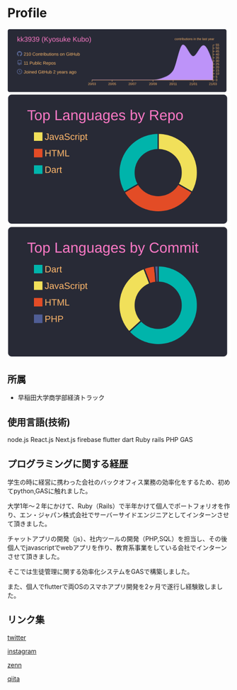 # Profile


[![](https://raw.githubusercontent.com/kk3939/kk3939/main/profile-summary-card-output/dracula/0-profile-details.svg)](https://github.com/vn7n24fzkq/github-profile-summary-cards)
[![](https://raw.githubusercontent.com/kk3939/kk3939/main/profile-summary-card-output/dracula/1-repos-per-language.svg)](https://github.com/vn7n24fzkq/github-profile-summary-cards)
[![](https://raw.githubusercontent.com/kk3939/kk3939/main/profile-summary-card-output/dracula/2-most-commit-language.svg)](https://github.com/vn7n24fzkq/github-profile-summary-cards)


## 所属
- 早稲田大学商学部経済トラック

## 使用言語(技術)

node.js React.js Next.js firebase flutter dart Ruby rails PHP GAS


## プログラミングに関する経歴

学生の時に経営に携わった会社のバックオフィス業務の効率化をするため、初めてpython,GASに触れました。

大学1年〜２年にかけて、Ruby（Rails）で半年かけて個人でポートフォリオを作り、エン・ジャパン株式会社でサーバーサイドエンジニアとしてインターンさせて頂きました。

チャットアプリの開発（js）、社内ツールの開発（PHP,SQL）を担当し、その後個人でjavascriptでwebアプリを作り、教育系事業をしている会社でインターンさせて頂きました。

そこでは生徒管理に関する効率化システムをGASで構築しました。

また、個人でflutterで両OSのスマホアプリ開発を2ヶ月で遂行し経験致しました。

## リンク集

[twitter](https://twitter.com/kyo9bo)

[instagram](https://www.instagram.com/?hl=ja)

[zenn](https://zenn.dev/kyo9bo)

[qiita](https://qiita.com/kyo51310)

